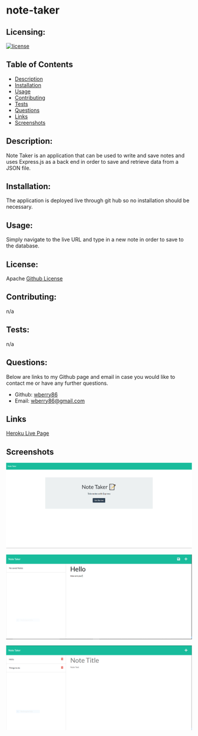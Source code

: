 # note-taker


  ## Licensing:
  [![license](https://img.shields.io/badge/license-Apache-blue)](https://shields.io)
  ## Table of Contents 
  - [Description](#description)
  - [Installation](#installation)
  - [Usage](#usage)
  - [Contributing](#contributing)
  - [Tests](#tests)
  - [Questions](#questions)
  - [Links](#links)
  - [Screenshots](#screenshots)
  
  ## Description:
  Note Taker is an application that can be used to write and save notes and uses Express.js as a back end in order to save and retrieve data from a JSON file.
  ## Installation:
  The application is deployed live through git hub so no installation should be necessary.
  ## Usage:
  Simply navigate to the live URL and type in a new note in order to save to the database.
  ## License:
  Apache
  [Github License](Apache)
  ## Contributing:
  n/a
  ## Tests:
  n/a
  ## Questions:
  Below are links to my Github page and email in case you would like to contact me or have any further questions.

  - Github: [wberry86](https://github.com/wberry86)
  - Email: wberry86@gmail.com

  ## Links
  
  
  [Heroku Live Page](https://obscure-dusk-26462.herokuapp.com/)
  
 
  
  ## Screenshots
  
  ![note-taker screenshot](https://github.com/wberry86/note-taker/blob/main/Develop/assets/images/notetaker1.PNG)
  
  ![note-taker screenshot](https://github.com/wberry86/note-taker/blob/main/Develop/assets/images/Capture.PNG)
  
  ![note-taker screenshot](https://github.com/wberry86/note-taker/blob/main/Develop/assets/images/Capture3.PNG)
  
  
